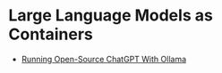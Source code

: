 # Large Language Models as Containers

- [Running Open-Source ChatGPT With Ollama](https://github.com/ContainerTalks/llms/tree/main/ollama#ollama)
